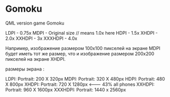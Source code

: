 # Gomoku
QML version game Gomoku

LDPI - 0.75x
MDPI - Original size // means 1.0x here 
HDPI - 1.5x
XHDPI - 2.0x
XXHDPI - 3x
XXXHDPI - 4.0x

Например, изображение размером 100x100 пикселей на экране MDPI будет иметь тот же размер, что и изображение размером 200x200 пикселей на экране XHDPI.

размеры экрана :

LDPI: Portrait: 200 X 320px
MDPI: Portrait: 320 X 480px
HDPI: Portrait: 480 X 800px
XHDPI: Portrait: 720 X 1280px <--- 43% all phones
XXHDPI: Portrait: 960 X 1600px
XXXHDPI: Portrait: 1440 x 2560px
